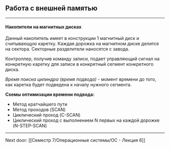 ## Работа с внешней памятью

---
#### Накопители на магнитных дисках

Данный накопитель имеет в конструкции 1 магнитный диск и считывающую каретку. 
Каждая дорожка на магнитном диске делится на сектора. Секторные разделители наносятся с завода. 

Контроллер, получив команду записи, подает управляющий сигнал на конкретную каретку для записи в конкретный сегмент конкретного диска. 

*Время поиска цилиндра (время подвода)* - момент времени до того, как каретка будет подведена к началу нужного сегмента.

**Схемы оптимизации времени подвода:**
- Метод кратчайшего пути
- Метод проходов (SCAN)
- Циклический проход (C-SCAN)
- Циклический проход с выполнением N первых на каждой дорожке (N-STEP-SCAN)

---

Next door: [[Семестр 7/Операционные системы/ОС - Лекция 6]]
